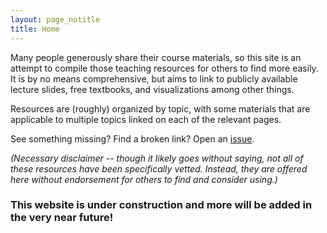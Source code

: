 ```yaml
---
layout: page_notitle
title: Home
---
```


Many people generously share their course materials, so this site is an attempt to compile those teaching resources for others to find more easily. It is by no means comprehensive, but aims to link to publicly available lecture slides, free textbooks, and visualizations among other things. 

Resources are (roughly) organized by topic, with some materials that are applicable to multiple topics linked on each of the relevant pages.



See something missing? Find a broken link? Open an [issue](https://github.com/astroteaching/astroteaching.github.io/issues).

*(Necessary disclaimer -- though it likely goes without saying, not all of these resources have been specifically vetted. Instead, they are offered here *without endorsement* for others to find and consider using.)*

### This website is under construction and more will be added in the very near future!